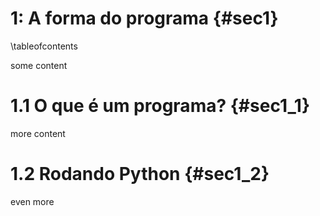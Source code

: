 # 1: A forma do programa {#sec1}

\tableofcontents

some content


# 1.1 O que é um programa? {#sec1_1}

more content

# 1.2 Rodando Python {#sec1_2}

even more
